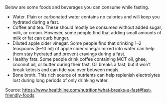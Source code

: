 Below are some foods and beverages you can consume while fasting.
* Water. Plain or carbonated water contains no calories and will keep you hydrated during a fast.
* Coffee and tea. These should mostly be consumed without added sugar, milk, or cream. However, some people find that adding small amounts of milk or fat can curb hunger.
* Diluted apple cider vinegar. Some people find that drinking 1–2 teaspoons (5–10 ml) of apple cider vinegar mixed into water can help them stay hydrated and prevent cravings during a fast.
* Healthy fats. Some people drink coffee containing MCT oil, ghee, coconut oil, or butter during their fast. Oil breaks a fast, but it won’t break ketosis and can tide you over between meals.
* Bone broth. This rich source of nutrients can help replenish electrolytes lost during long periods of only drinking water.

Source: https://www.healthline.com/nutrition/what-breaks-a-fast#fast-friendly-foods

